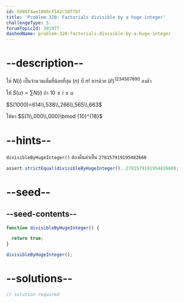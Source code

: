 ```yaml
---
id: 5900f4ae1000cf542c50ffbf
title: 'Problem 320: Factorials divisible by a huge integer'
challengeType: 5
forumTopicId: 301977
dashedName: problem-320-factorials-divisible-by-a-huge-integer
---
```


# --description--

ให้ $N(i)$ เป็นจำนวนเต็มที่น้อยที่สุด ($n$) ที่ $n!$ หารด้วย $(i!)^{1234567890}$ ลงตัว

ให้ $S(u) = \sum N(i)$ ถ้า $10 ≤ i ≤ u$

$S(1000)=614\\,538\\,266\\,565\\,663$

ให้หา $S(1\\,000\\,000)\bmod {10}^{18}$

# --hints--

`divisibleByHugeInteger()` ต้องคืนค่าเป็น `278157919195482660`

```js
assert.strictEqual(divisibleByHugeInteger(), 278157919195482660);
```

# --seed--

## --seed-contents--

```js
function divisibleByHugeInteger() {

  return true;
}

divisibleByHugeInteger();
```

# --solutions--

```js
// solution required
```
